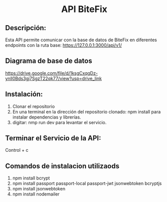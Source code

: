 <center><h1>API BiteFix</h1></center>

## Descripción:
Esta API permite comunicar con la base de datos de BiteFix en diferentes endpoints con la ruta base:
https://127.0.0.1:3000/api/v1/

## Diagrama de base de datos
https://drive.google.com/file/d/1ksgCxqgDz-ynll0Bds3gj7SgzT22qk77/view?usp=drive_link

## Instalación:
1. Clonar el repositorio
2. En una terminal en la dirección del repositorio clonado: 
    npm install
    para instalar dependencias y librerías.
3. digitar:
    nmp run dev 
    para levantar el servicio.

## Terminar el Servicio de la API:
Control + c


## Comandos de instalacion utilizaods
1. npm install bcrypt
2. npm install passport passport-local passport-jwt jsonwebtoken bcryptjs
3. npm install jsonwebtoken
4. npm install nodemailer
